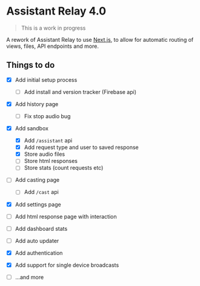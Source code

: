 # Assistant Relay 4.0

> This is a work in progress

A rework of Assistant Relay to use [Next.js](https://nextjs.org/), to allow for automatic routing of views, files, API endpoints and more.

## Things to do

- [x] Add initial setup process
  - [ ] Add install and version tracker (Firebase api)
- [x] Add history page
  - [ ] Fix stop audio bug
- [x] Add sandbox
  - [x] Add `/assistant` api
  - [x] Add request type and user to saved response
  - [x] Store audio files
  - [ ] Store html responses
  - [ ] Store stats (count requests etc)
- [ ] Add casting page
  - [ ] Add `/cast` api 
- [x] Add settings page
- [ ] Add html response page with interaction
- [ ] Add dashboard stats
- [ ] Add auto updater
- [x] Add authentication
- [x] Add support for single device broadcasts
- [ ] ...and more



